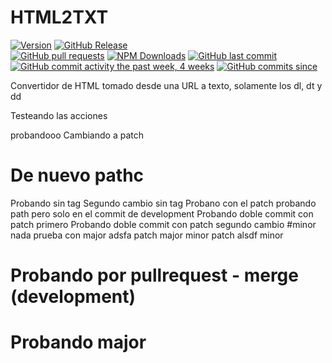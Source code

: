 # HTML2TXT

[![Version](https://badge.fury.io/gh/darioaplicano%2FHTML2TXT.svg)]()
[![GitHub Release](https://img.shields.io/github/release/darioaplicano/HTML2TXT.svg?style=flat)]()  
[![GitHub pull requests](https://img.shields.io/github/issues-pr/darioaplicano/HTML2TXT.svg?style=flat)]()
[![NPM Downloads](https://img.shields.io/npm/dt/darioaplicano/HTML2TXT.svg?style=flat)]()
[![GitHub last commit](https://img.shields.io/github/last-commit/darioaplicano/HTML2TXT.svg?style=flat)]()
[![GitHub commit activity the past week, 4 weeks](https://img.shields.io/github/commit-activity/y/darioaplicano/HTML2TXT.svg?style=flat)]() [![GitHub commits since](https://img.shields.io/github/commits-since/darioaplicano/HTML2TXT/v1.0.0.svg)]() 


Convertidor de HTML tomado desde una URL a texto, solamente los dl, dt y dd

Testeando las acciones

probandooo
Cambiando a patch

# De nuevo pathc
Probando sin tag
Segundo cambio sin tag
Probano con el patch
probando path pero solo en el commit de development
Probando doble commit con patch primero
Probando doble commit con patch segundo
cambio
#minor
nada
prueba con major
adsfa
patch
major
minor
patch
alsdf
minor

# Probando por pullrequest - merge (development)
# Probando major
